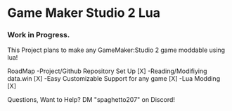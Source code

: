 # Game Maker Studio 2 Lua 
### Work in Progress.

This Project plans to make any GameMaker:Studio 2 game moddable using lua!

RoadMap
-Project/Github Repository Set Up [X]
-Reading/Modifiying data.win [X]
-Easy Customizable Support for any game [X]
-Lua Modding [X]

Questions, Want to Help? 
DM "spaghetto207" on Discord!
